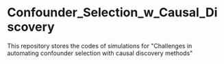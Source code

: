 # Confounder_Selection_w_Causal_Discovery
 This repository stores the codes of simulations for "Challenges in automating confounder selection with causal discovery methods"
